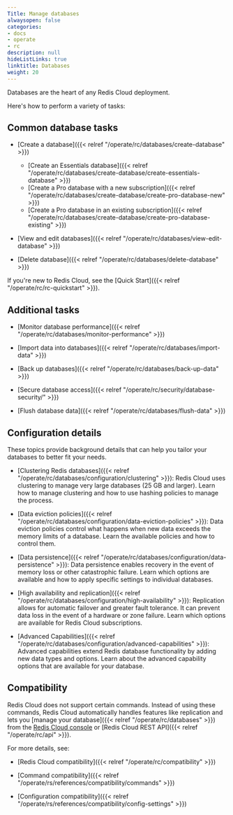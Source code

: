 ```yaml
---
Title: Manage databases
alwaysopen: false
categories:
- docs
- operate
- rc
description: null
hideListLinks: true
linktitle: Databases
weight: 20
---
```


Databases are the heart of any Redis Cloud deployment.  

Here's how to perform a variety of tasks:

## Common database tasks

- [Create a database]({{< relref "/operate/rc/databases/create-database" >}})

    - [Create an Essentials database]({{< relref "/operate/rc/databases/create-database/create-essentials-database" >}})
    - [Create a Pro database with a new subscription]({{< relref "/operate/rc/databases/create-database/create-pro-database-new" >}})
    - [Create a Pro database in an existing subscription]({{< relref "/operate/rc/databases/create-database/create-pro-database-existing" >}})

- [View and edit databases]({{< relref "/operate/rc/databases/view-edit-database" >}})

- [Delete database]({{< relref "/operate/rc/databases/delete-database" >}})

If you're new to Redis Cloud, see the [Quick Start]({{< relref "/operate/rc/rc-quickstart" >}}).

## Additional tasks

- [Monitor database performance]({{< relref "/operate/rc/databases/monitor-performance" >}}) 

- [Import data into databases]({{< relref "/operate/rc/databases/import-data" >}}) 

- [Back up databases]({{< relref "/operate/rc/databases/back-up-data" >}})

- [Secure database access]({{< relref "/operate/rc/security/database-security/" >}})

- [Flush database data]({{< relref "/operate/rc/databases/flush-data" >}})

## Configuration details

These topics provide background details that can help you tailor your databases to better fit your needs.

- [Clustering Redis databases]({{< relref "/operate/rc/databases/configuration/clustering" >}}): Redis Cloud uses clustering to manage very large databases (25 GB and larger). Learn how to manage clustering and how to use hashing policies to manage the process.

- [Data eviction policies]({{< relref "/operate/rc/databases/configuration/data-eviction-policies" >}}): Data eviction policies control what happens when new data exceeds the memory limits of a database. Learn the available policies and how to control them.

- [Data persistence]({{< relref "/operate/rc/databases/configuration/data-persistence" >}}): Data persistence enables recovery in the event of memory loss or other catastrophic failure. Learn which options are available and how to apply specific settings to individual databases.

- [High availability and replication]({{< relref "/operate/rc/databases/configuration/high-availability" >}}): Replication allows for automatic failover and greater fault tolerance. It can prevent data loss in the event of a hardware or zone failure.  Learn which options are available for Redis Cloud subscriptions.

- [Advanced Capabilities]({{< relref "/operate/rc/databases/configuration/advanced-capabilities" >}}): Advanced capabilities extend Redis database functionality by adding new data types and options. Learn about the advanced capability options that are available for your database.

## Compatibility

Redis Cloud does not support certain commands. Instead of using these commands, Redis Cloud automatically handles features like replication and lets you [manage your database]({{< relref "/operate/rc/databases" >}}) from the [Redis Cloud console](https://app.redislabs.com/) or [Redis Cloud REST API]({{< relref "/operate/rc/api" >}}).

For more details, see:

- [Redis Cloud compatibility]({{< relref "/operate/rc/compatibility" >}})

- [Command compatibility]({{< relref "/operate/rs/references/compatibility/commands" >}})

- [Configuration compatibility]({{< relref "/operate/rs/references/compatibility/config-settings" >}})
